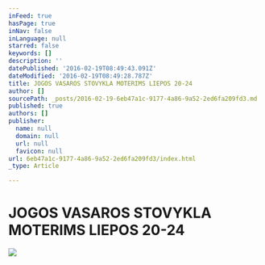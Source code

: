 ```yaml
---
inFeed: true
hasPage: true
inNav: false
inLanguage: null
starred: false
keywords: []
description: ''
datePublished: '2016-02-19T08:49:43.091Z'
dateModified: '2016-02-19T08:49:28.787Z'
title: JOGOS VASAROS STOVYKLA MOTERIMS LIEPOS 20-24
author: []
sourcePath: _posts/2016-02-19-6eb47a1c-9177-4a86-9a52-2ed6fa209fd3.md
published: true
authors: []
publisher:
  name: null
  domain: null
  url: null
  favicon: null
url: 6eb47a1c-9177-4a86-9a52-2ed6fa209fd3/index.html
_type: Article

---
```

# JOGOS VASAROS STOVYKLA MOTERIMS LIEPOS 20-24
![](https://s3-us-west-2.amazonaws.com/the-grid-img/p/598fc51048a6057967afafc44a7d329e1a8aa8b4.jpg)
